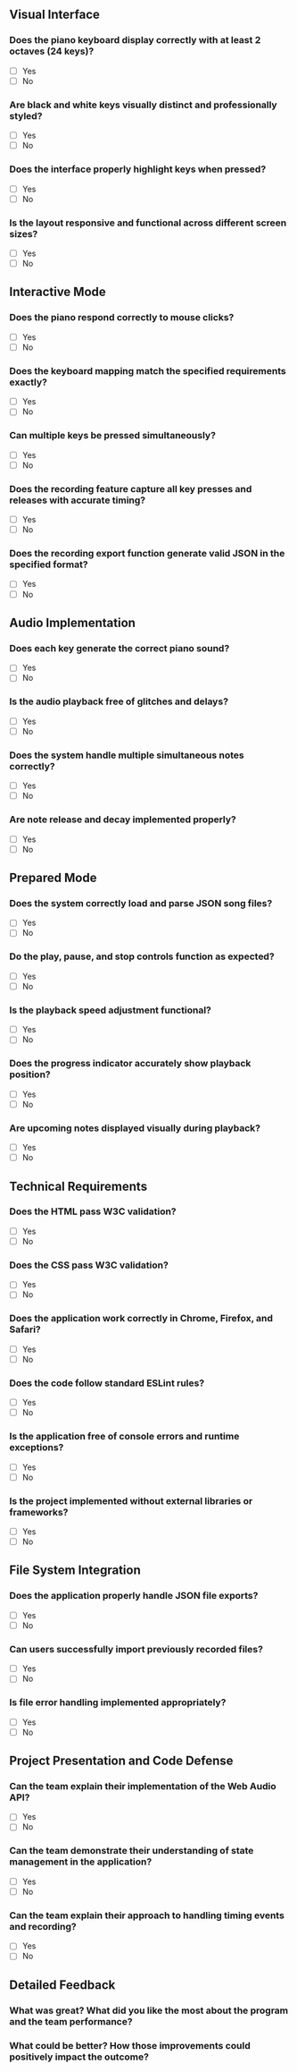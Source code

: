 ## Visual Interface
### Does the piano keyboard display correctly with at least 2 octaves (24 keys)?
- [ ] Yes
- [ ] No

### Are black and white keys visually distinct and professionally styled?
- [ ] Yes
- [ ] No

### Does the interface properly highlight keys when pressed?
- [ ] Yes
- [ ] No

### Is the layout responsive and functional across different screen sizes?
- [ ] Yes
- [ ] No

## Interactive Mode
### Does the piano respond correctly to mouse clicks?
- [ ] Yes
- [ ] No

### Does the keyboard mapping match the specified requirements exactly?
- [ ] Yes
- [ ] No

### Can multiple keys be pressed simultaneously?
- [ ] Yes
- [ ] No

### Does the recording feature capture all key presses and releases with accurate timing?
- [ ] Yes
- [ ] No

### Does the recording export function generate valid JSON in the specified format?
- [ ] Yes
- [ ] No

## Audio Implementation
### Does each key generate the correct piano sound?
- [ ] Yes
- [ ] No

### Is the audio playback free of glitches and delays?
- [ ] Yes
- [ ] No

### Does the system handle multiple simultaneous notes correctly?
- [ ] Yes
- [ ] No

### Are note release and decay implemented properly?
- [ ] Yes
- [ ] No

## Prepared Mode
### Does the system correctly load and parse JSON song files?
- [ ] Yes
- [ ] No

### Do the play, pause, and stop controls function as expected?
- [ ] Yes
- [ ] No

### Is the playback speed adjustment functional?
- [ ] Yes
- [ ] No

### Does the progress indicator accurately show playback position?
- [ ] Yes
- [ ] No

### Are upcoming notes displayed visually during playback?
- [ ] Yes
- [ ] No

## Technical Requirements
### Does the HTML pass W3C validation?
- [ ] Yes
- [ ] No
### Does the CSS pass W3C validation?
- [ ] Yes
- [ ] No

### Does the application work correctly in Chrome, Firefox, and Safari?
- [ ] Yes
- [ ] No

### Does the code follow standard ESLint rules?
- [ ] Yes
- [ ] No

### Is the application free of console errors and runtime exceptions?
- [ ] Yes
- [ ] No

### Is the project implemented without external libraries or frameworks?
- [ ] Yes
- [ ] No

## File System Integration
### Does the application properly handle JSON file exports?
- [ ] Yes
- [ ] No

### Can users successfully import previously recorded files?
- [ ] Yes
- [ ] No

### Is file error handling implemented appropriately?
- [ ] Yes
- [ ] No

## Project Presentation and Code Defense
### Can the team explain their implementation of the Web Audio API?
- [ ] Yes
- [ ] No

### Can the team demonstrate their understanding of state management in the application?
- [ ] Yes
- [ ] No

### Can the team explain their approach to handling timing events and recording?
- [ ] Yes
- [ ] No

## Detailed Feedback
### What was great? What did you like the most about the program and the team performance?

### What could be better? How those improvements could positively impact the outcome?
